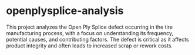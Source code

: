 # openplysplice-analysis
This project analyzes the Open Ply Splice defect occurring in the tire manufacturing process, with a focus on understanding its frequency, potential causes, and contributing factors. The defect is critical as it affects product integrity and often leads to increased scrap or rework costs.
